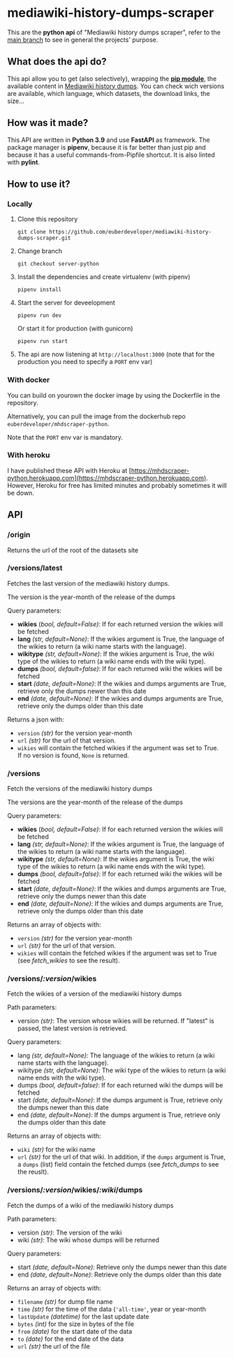 # mediawiki-history-dumps-scraper 

This are the **python api** of "Mediawiki history dumps scraper", refer to the [main branch](https://github.com/euberdeveloper/mediawiki-history-dumps-scraper) to see in general the projects' purpose.

## What does the api do?

This api allow you to get (also selectively), wrapping the **[pip module](https://github.com/euberdeveloper/mediawiki-history-dumps-scraper/blob/pip/README.md)**, the available content in [Mediawiki history dumps](https://dumps.wikimedia.org/other/mediawiki_history/readme.html). You can check wich versions are available, which language, which datasets, the download links, the size...

## How was it made?

This API are written in **Python 3.9** and use **FastAPI** as framework. The package manager is **pipenv**, because it is far better than just pip and because it has a useful commands-from-Pipfile shortcut. It is also linted with **pylint**.

## How to use it?

### Locally

1. Clone this repository 

    `git clone https://github.com/euberdeveloper/mediawiki-history-dumps-scraper.git`
2. Change branch

    `git checkout server-python`
3. Install the dependencies and create virtualenv (with pipenv)

    `pipenv install`
4. Start the server for deveelopment

    `pipenv run dev`

    Or start it for production (with gunicorn)

    `pipenv run start`
5. The api are now listening at `http://localhost:3000` (note that for the production you need to specify a `PORT` env var)


### With docker

You can build on yourown the docker image by using the Dockerfile in the repository. 

Alternatively, you can pull the image from the dockerhub repo `euberdeveloper/mhdscraper-python`. 

Note that the `PORT` env var is mandatory.

### With heroku

I have published these API with Heroku at [https://mhdscraper-python.herokuapp.com](https://mhdscraper-python.herokuapp.com).
However, Heroku for free has limited minutes and probably sometimes it will be down.
## API

### /origin

Returns the url of the root of the datasets site

### /versions/latest

Fetches the last version of the mediawiki history dumps.

The version is the year-month of the release of the dumps

Query parameters:
* __wikies__ (_bool, default=False)_: If for each returned version the wikies will be fetched
* __lang__ _(str, default=None)_: If the wikies argument is True, the language of the wikies to return (a wiki name starts with the language).
* __wikitype__ _(str, default=None)_: If the wikies argument is True, the wiki type of the wikies to return (a wiki name ends with the wiki type).
* __dumps__ _(bool, default=false)_: If for each returned wiki the wikies will be fetched
* __start__ _(date, default=None)_: If the wikies and dumps arguments are True, retrieve only the dumps newer than this date
* __end__ _(date, default=None)_: If the wikies and dumps arguments are True, retrieve only the dumps older than this date

Returns a json with:
*  `version` _(str)_ for the version year-month
*  `url` _(str)_ for the url of that version. 
*  `wikies` will contain the fetched wikies if the argument was set to True.  
If no version is found, `None` is returned.

### /versions

Fetch the versions of the mediawiki history dumps

The versions are the year-month of the release of the dumps

Query parameters:
* __wikies__ (_bool, default=False)_: If for each returned version the wikies will be fetched
* __lang__ _(str, default=None)_: If the wikies argument is True, the language of the wikies to return (a wiki name starts with the language).
* __wikitype__ _(str, default=None)_: If the wikies argument is True, the wiki type of the wikies to return (a wiki name ends with the wiki type).
* __dumps__ _(bool, default=false)_: If for each returned wiki the wikies will be fetched
* __start__ _(date, default=None)_: If the wikies and dumps arguments are True, retrieve only the dumps newer than this date
* __end__ _(date, default=None)_: If the wikies and dumps arguments are True, retrieve only the dumps older than this date

Returns an array of objects with:
* `version` _(str)_ for the version year-month
* `url` _(str)_ for the url of that version. 
* `wikies` will contain the fetched wikies if the argument was set to True (see *fetch_wikies* to see the result).

### /versions/_:version_/wikies

Fetch the wikies of a version of the mediawiki history dumps

Path parameters:
* version _(str)_: The version whose wikies will be returned. If "latest" is passed, the latest version is retrieved.

Query parameters:
* lang _(str, default=None)_: The language of the wikies to return (a wiki name starts with the language).
* wikitype _(str, default=None)_: The wiki type of the wikies to return (a wiki name ends with the wiki type).
* dumps _(bool, default=false)_: If for each returned wiki the dumps will be fetched
* start _(date, default=None)_: If the dumps argument is True, retrieve only the dumps newer than this date
* end _(date, default=None)_: If the dumps argument is True, retrieve only the dumps older than this date

Returns an array of objects with:
* `wiki` _(str)_ for the wiki name
* `url` _(str)_ for the url of that wiki. 
In addition, if the `dumps` argument is True, a `dumps` (list) field contain the fetched dumps (see *fetch_dumps* to see the reuslt).

### /versions/_:version_/wikies/_:wiki_/dumps

Fetch the dumps of a wiki of the mediawiki history dumps

Path parameters:
* version _(str)_: The version of the wiki
* wiki _(str)_: The wiki whose dumps will be returned

Query parameters:
* start _(date, default=None)_: Retrieve only the dumps newer than this date
* end _(date, default=None)_: Retrieve only the dumps older than this date

Returns an array of objects with:
* `filename` _(str)_ for dump file name
* `time` _(str)_ for the time of the data (`'all-time'`, year or year-month
* `lastUpdate` _(datetime)_ for the last update date
* `bytes` _(int)_ for the size in bytes of the file
* `from` _(date)_ for the start date of the data
* `to` _(date)_ for the end date of the data
* `url` _(str)_ the url of the file
